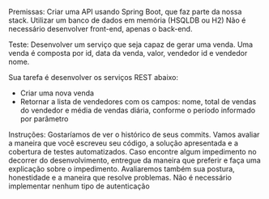 Premissas:
Criar uma API usando Spring Boot, que faz parte da nossa stack.
Utilizar um banco de dados em memória (HSQLDB ou H2)
Não é necessário desenvolver front-end, apenas o back-end.

Teste:
Desenvolver um serviço que seja capaz de gerar uma venda.
Uma venda é composta por id, data da venda, valor, vendedor id e vendedor nome.

Sua tarefa é desenvolver os serviços REST abaixo:
- Criar uma nova venda
- Retornar a lista de vendedores com os campos: nome, total de vendas do vendedor e média de vendas diária, conforme o período informado por parâmetro 

Instruções:
Gostaríamos de ver o histórico de seus commits.
Vamos avaliar a maneira que você escreveu seu código, a solução apresentada e a cobertura de testes automatizados.
Caso encontre algum impedimento no decorrer do desenvolvimento, entregue da maneira que preferir e faça uma explicação sobre o impedimento.
Avaliaremos também sua postura, honestidade e a maneira que resolve problemas.
Não é necessário implementar nenhum tipo de autenticação
